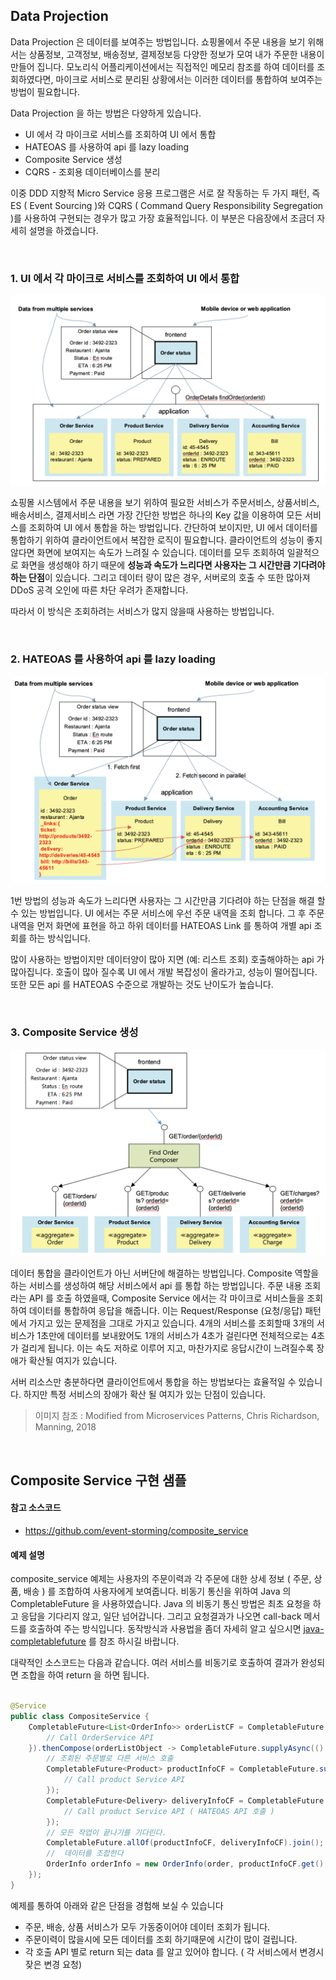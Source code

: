 ## Data Projection

Data Projection 은 데이터를 보여주는 방법입니다. 쇼핑몰에서 주문 내용을 보기 위해서는 상품정보, 고객정보, 배송정보, 결제정보등 다양한 정보가 모여 내가 주문한 내용이 만들어 집니다. 모노리식 어플리케이션에서는 직접적인 메모리 참조를 하여 데이터를 조회하였다면, 마이크로 서비스로 분리된 상황에서는 이러한 데이터를 통합하여 보여주는 방법이 필요합니다.

Data Projection 을 하는 방법은 다양하게 있습니다.  

* UI 에서 각 마이크로 서비스를 조회하여 UI 에서 통합
* HATEOAS 를 사용하여 api 를 lazy loading
* Composite Service 생성
* CQRS - 조회용 데이터베이스를 분리

이중 DDD 지향적 Micro Service 응용 프로그램은 서로 잘 작동하는 두 가지 패턴, 즉 ES ( Event Sourcing )와 CQRS ( Command Query Responsibility Segregation )를 사용하여 구현되는 경우가 많고 가장 효율적입니다. 이 부분은 다음장에서 조금더 자세히 설명을 하겠습니다.

<br/>

### 1. UI 에서 각 마이크로 서비스를 조회하여 UI 에서 통합

![](/img/03_Bizdevops/05/05/dp01.png)

쇼핑몰 시스템에서 주문 내용을 보기 위하여 필요한 서비스가 주문서비스, 상품서비스, 배송서비스, 결제서비스 라면 가장 간단한 방법은 하나의 Key 값을 이용하여 모든 서비스를 조회하여 UI 에서 통합을 하는 방법입니다. 간단하여 보이지만, UI 에서 데이터를 통합하기 위하여 클라이언트에서 복잡한 로직이 필요합니다. 
클라이언트의 성능이 좋지 않다면 화면에 보여지는 속도가 느려질 수 있습니다. 
데이터를 모두 조회하여 일괄적으로 화면을 생성해야 하기 때문에 **성능과 속도가 느리다면 사용자는 그 시간만큼 기다려야 하는 단점**이 있습니다. 
그리고 데이터 량이 많은 경우, 서버로의 호출 수 또한 많아져 DDoS 공격 오인에 따른 차단 우려가 존재합니다.

따라서 이 방식은 조회하려는 서비스가 많지 않을때 사용하는 방법입니다.

<br/>

### 2. HATEOAS 를 사용하여 api 를 lazy loading

![](/img/03_Bizdevops/05/05/dp02.png)

1번 방법의 성능과 속도가 느리다면 사용자는 그 시간만큼 기다려야 하는 단점을 해결 할 수 있는 방법입니다. UI 에서는 주문 서비스에 우선 주문 내역을 조회 합니다. 그 후 주문 내역을 먼저 화면에 표현을 하고 하위 데이터를 HATEOAS Link 를 통하여 개별 api 조회를 하는 방식입니다. 

많이 사용하는 방법이지만 데이터양이 많아 지면 (예: 리스트 조회) 호출해야하는 api 가 많아집니다. 호출이 많아 질수록 UI 에서 개발 복잡성이 올라가고, 성능이 떨어집니다. 또한 모든 api 를 HATEOAS 수준으로 개발하는 것도 난이도가 높습니다. 

<br/>

### 3. Composite Service 생성

![](/img/03_Bizdevops/05/05/dp03.png)

데이터 통합을 클라이언트가 아닌 서버단에 해결하는 방법입니다. Composite 역할을 하는 서비스를 생성하여 해당 서비스에서 api 를 통합 하는 방법입니다. 주문 내용 조회 라는 API 를 호출 하였을때, Composite Service 에서는 각 마이크로 서비스들을 조회하여 데이터를 통합하여 응답을 해줍니다. 이는 Request/Response (요청/응답) 패턴에서 가지고 있는 문제점을 그대로 가지고 있습니다. 4개의 서비스를 조회할때 3개의 서비스가 1초만에 데이터를 보내왔어도 1개의 서비스가 4초가 걸린다면 전체적으로는 4초가 걸리게 됩니다. 이는 속도 저하로 이루어 지고, 마찬가지로 응답시간이 느려질수록 장애가 확산될 여지가 있습니다.  

서버 리소스만 충분하다면 클라이언트에서 통합을 하는 방법보다는 효율적일 수 있습니다. 하지만 특정 서비스의 장애가 확산 될 여지가 있는 단점이 있습니다.

> 이미지 참조 : Modified from Microservices Patterns, Chris Richardson, Manning, 2018

<br/>

## Composite Service 구현 샘플

#### 참고 소스코드
* https://github.com/event-storming/composite_service  

#### 예제 설명

composite_service 예제는 사용자의 주문이력과 각 주문에 대한 상세 정보 ( 주문, 상품, 배송 ) 를 조합하여 사용자에게 보여줍니다. 비동기 통신을 위하여 Java 의 CompletableFuture 을 사용하였습니다. Java 의 비동기 통신 방법은 최초 요청을 하고 응답을 기다리지 않고, 일단 넘어갑니다. 그리고 요청결과가 나오면 call-back 메서드를 호출하여 주는 방식입니다. 동작방식과 사용법을 좀더 자세히 알고 싶으시면 [java-completablefuture](https://www.baeldung.com/java-completablefuture) 를 참조 하시길 바랍니다.  

대략적인 소스코드는 다음과 같습니다. 여러 서비스를 비동기로 호출하여 결과가 완성되면 조합을 하여 return 을 하면 됩니다.

```java

@Service
public class CompositeService { 
    CompletableFuture<List<OrderInfo>> orderListCF = CompletableFuture.supplyAsync(() -> { 
        // Call OrderService API
    }).thenCompose(orderListObject -> CompletableFuture.supplyAsync(() -> {
        // 조회된 주문별로 다른 서비스 호출 
        CompletableFuture<Product> productInfoCF = CompletableFuture.supplyAsync(() -> {
            // Call product Service API
        });  
        CompletableFuture<Delivery> deliveryInfoCF = CompletableFuture.supplyAsync(() -> {
            // Call product Service API ( HATEOAS API 호출 ) 
        });  
        // 모든 작업이 끝나기를 기다린다. 
        CompletableFuture.allOf(productInfoCF, deliveryInfoCF).join();
        //  데이터를 조합한다
        OrderInfo orderInfo = new OrderInfo(order, productInfoCF.get(), deliveryInfoCF.get());
    });
}
```

예제를 통하여 아래와 같은 단점을 경험해 보실 수 있습니다

* 주문, 배송, 상품 서비스가 모두 가동중이어야 데이터 조회가 됩니다.
* 주문이력이 많을시에 모든 데이터를 조회 하기때문에 시간이 많이 걸립니다.
* 각 호출 API 별로 return 되는 data 를 알고 있어야 합니다. ( 각 서비스에서 변경시 잦은 변경 요청)

 
<br/>
